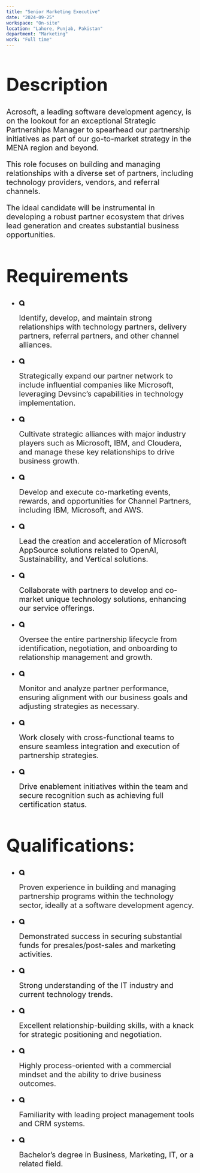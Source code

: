 ```yaml
---
title: "Senior Marketing Executive"
date: "2024-09-25"
workspace: "On-site"
location: "Lahore, Punjab, Pakistan"
department: "Marketing"
work: "Full time"
---
```


<div class="font-normal text-[#858585] flex flex-col gap-5" style="font-size: 20px;">

<h1 class="font-extrabold text-[#1B1B1B]" style="font-size: 48px;">Description</h1>

<div class="flex flex-col gap-4">

<p>Acrosoft, a leading software development agency, is on the lookout for an exceptional Strategic Partnerships Manager to spearhead our partnership initiatives as part of our go-to-market strategy in the MENA region and beyond.</p>

<p>This role focuses on building and managing relationships with a diverse set of partners, including technology providers, vendors, and referral channels.</p>

<p>The ideal candidate will be instrumental in developing a robust partner ecosystem that drives lead generation and creates substantial business opportunities.</p>

</div>

<h1 class="font-extrabold text-[#1B1B1B]" style="font-size: 48px;">Requirements</h1>

<ul class="flex flex-col gap-4">

<li class="flex items-center gap-4">

<svg width="15" height="15" viewBox="0 0 15 15" fill="none" xmlns="http://www.w3.org/2000/svg">
<path d="M10.9644 14.0326L14.389 15.0013C14.389 15.0013 14.3785 11.4948 14.2543 7.78987C14.2475 7.58389 14.2472 7.4065 14.2488 7.27707C14.2515 7.2079 14.2531 7.13811 14.2537 7.06832C14.254 7.05695 14.2543 7.05111 14.2543 7.05111V7.05172C14.254 7.04004 14.2543 7.02866 14.2543 7.01698C14.2543 3.14239 11.1132 0.00134277 7.23866 0.00134277C3.36407 0.00134277 0.223022 3.14239 0.223022 7.01698C0.223022 10.8916 3.36407 14.0326 7.23866 14.0326C8.60736 14.0326 9.88443 13.6403 10.9638 12.9624V14.0326H10.9644ZM7.23927 10.7425C5.18193 10.7425 3.51379 9.07463 3.51379 7.01729C3.51379 4.95994 5.18162 3.29211 7.23927 3.29211C9.29693 3.29211 10.9644 4.95994 10.9644 7.01729C10.9644 9.07463 9.29662 10.7425 7.23927 10.7425Z" fill="#1B1B1B"/>
</svg>

Identify, develop, and maintain strong relationships with technology partners, delivery partners, referral partners, and other channel alliances.
</li>

<li class="flex items-center gap-4">

<svg width="15" height="15" viewBox="0 0 15 15" fill="none" xmlns="http://www.w3.org/2000/svg">
<path d="M10.9644 14.0326L14.389 15.0013C14.389 15.0013 14.3785 11.4948 14.2543 7.78987C14.2475 7.58389 14.2472 7.4065 14.2488 7.27707C14.2515 7.2079 14.2531 7.13811 14.2537 7.06832C14.254 7.05695 14.2543 7.05111 14.2543 7.05111V7.05172C14.254 7.04004 14.2543 7.02866 14.2543 7.01698C14.2543 3.14239 11.1132 0.00134277 7.23866 0.00134277C3.36407 0.00134277 0.223022 3.14239 0.223022 7.01698C0.223022 10.8916 3.36407 14.0326 7.23866 14.0326C8.60736 14.0326 9.88443 13.6403 10.9638 12.9624V14.0326H10.9644ZM7.23927 10.7425C5.18193 10.7425 3.51379 9.07463 3.51379 7.01729C3.51379 4.95994 5.18162 3.29211 7.23927 3.29211C9.29693 3.29211 10.9644 4.95994 10.9644 7.01729C10.9644 9.07463 9.29662 10.7425 7.23927 10.7425Z" fill="#1B1B1B"/>
</svg>

Strategically expand our partner network to include influential companies like Microsoft, leveraging Devsinc’s capabilities in technology implementation.</li>

<li class="flex items-center gap-4">

<svg width="15" height="15" viewBox="0 0 15 15" fill="none" xmlns="http://www.w3.org/2000/svg">
<path d="M10.9644 14.0326L14.389 15.0013C14.389 15.0013 14.3785 11.4948 14.2543 7.78987C14.2475 7.58389 14.2472 7.4065 14.2488 7.27707C14.2515 7.2079 14.2531 7.13811 14.2537 7.06832C14.254 7.05695 14.2543 7.05111 14.2543 7.05111V7.05172C14.254 7.04004 14.2543 7.02866 14.2543 7.01698C14.2543 3.14239 11.1132 0.00134277 7.23866 0.00134277C3.36407 0.00134277 0.223022 3.14239 0.223022 7.01698C0.223022 10.8916 3.36407 14.0326 7.23866 14.0326C8.60736 14.0326 9.88443 13.6403 10.9638 12.9624V14.0326H10.9644ZM7.23927 10.7425C5.18193 10.7425 3.51379 9.07463 3.51379 7.01729C3.51379 4.95994 5.18162 3.29211 7.23927 3.29211C9.29693 3.29211 10.9644 4.95994 10.9644 7.01729C10.9644 9.07463 9.29662 10.7425 7.23927 10.7425Z" fill="#1B1B1B"/>
</svg>

Cultivate strategic alliances with major industry players such as Microsoft, IBM, and Cloudera, and manage these key relationships to drive business growth.</li>

<li class="flex items-center gap-4">

<svg width="15" height="15" viewBox="0 0 15 15" fill="none" xmlns="http://www.w3.org/2000/svg">
<path d="M10.9644 14.0326L14.389 15.0013C14.389 15.0013 14.3785 11.4948 14.2543 7.78987C14.2475 7.58389 14.2472 7.4065 14.2488 7.27707C14.2515 7.2079 14.2531 7.13811 14.2537 7.06832C14.254 7.05695 14.2543 7.05111 14.2543 7.05111V7.05172C14.254 7.04004 14.2543 7.02866 14.2543 7.01698C14.2543 3.14239 11.1132 0.00134277 7.23866 0.00134277C3.36407 0.00134277 0.223022 3.14239 0.223022 7.01698C0.223022 10.8916 3.36407 14.0326 7.23866 14.0326C8.60736 14.0326 9.88443 13.6403 10.9638 12.9624V14.0326H10.9644ZM7.23927 10.7425C5.18193 10.7425 3.51379 9.07463 3.51379 7.01729C3.51379 4.95994 5.18162 3.29211 7.23927 3.29211C9.29693 3.29211 10.9644 4.95994 10.9644 7.01729C10.9644 9.07463 9.29662 10.7425 7.23927 10.7425Z" fill="#1B1B1B"/>
</svg>

Develop and execute co-marketing events, rewards, and opportunities for Channel Partners, including IBM, Microsoft, and AWS.</li>

<li class="flex items-center gap-4">

<svg width="15" height="15" viewBox="0 0 15 15" fill="none" xmlns="http://www.w3.org/2000/svg">
<path d="M10.9644 14.0326L14.389 15.0013C14.389 15.0013 14.3785 11.4948 14.2543 7.78987C14.2475 7.58389 14.2472 7.4065 14.2488 7.27707C14.2515 7.2079 14.2531 7.13811 14.2537 7.06832C14.254 7.05695 14.2543 7.05111 14.2543 7.05111V7.05172C14.254 7.04004 14.2543 7.02866 14.2543 7.01698C14.2543 3.14239 11.1132 0.00134277 7.23866 0.00134277C3.36407 0.00134277 0.223022 3.14239 0.223022 7.01698C0.223022 10.8916 3.36407 14.0326 7.23866 14.0326C8.60736 14.0326 9.88443 13.6403 10.9638 12.9624V14.0326H10.9644ZM7.23927 10.7425C5.18193 10.7425 3.51379 9.07463 3.51379 7.01729C3.51379 4.95994 5.18162 3.29211 7.23927 3.29211C9.29693 3.29211 10.9644 4.95994 10.9644 7.01729C10.9644 9.07463 9.29662 10.7425 7.23927 10.7425Z" fill="#1B1B1B"/>
</svg>

Lead the creation and acceleration of Microsoft AppSource solutions related to OpenAI, Sustainability, and Vertical solutions.</li>

<li class="flex items-center gap-4">

<svg width="15" height="15" viewBox="0 0 15 15" fill="none" xmlns="http://www.w3.org/2000/svg">
<path d="M10.9644 14.0326L14.389 15.0013C14.389 15.0013 14.3785 11.4948 14.2543 7.78987C14.2475 7.58389 14.2472 7.4065 14.2488 7.27707C14.2515 7.2079 14.2531 7.13811 14.2537 7.06832C14.254 7.05695 14.2543 7.05111 14.2543 7.05111V7.05172C14.254 7.04004 14.2543 7.02866 14.2543 7.01698C14.2543 3.14239 11.1132 0.00134277 7.23866 0.00134277C3.36407 0.00134277 0.223022 3.14239 0.223022 7.01698C0.223022 10.8916 3.36407 14.0326 7.23866 14.0326C8.60736 14.0326 9.88443 13.6403 10.9638 12.9624V14.0326H10.9644ZM7.23927 10.7425C5.18193 10.7425 3.51379 9.07463 3.51379 7.01729C3.51379 4.95994 5.18162 3.29211 7.23927 3.29211C9.29693 3.29211 10.9644 4.95994 10.9644 7.01729C10.9644 9.07463 9.29662 10.7425 7.23927 10.7425Z" fill="#1B1B1B"/>
</svg>

Collaborate with partners to develop and co-market unique technology solutions, enhancing our service offerings.</li>

<li class="flex items-center gap-4">

<svg width="15" height="15" viewBox="0 0 15 15" fill="none" xmlns="http://www.w3.org/2000/svg">
<path d="M10.9644 14.0326L14.389 15.0013C14.389 15.0013 14.3785 11.4948 14.2543 7.78987C14.2475 7.58389 14.2472 7.4065 14.2488 7.27707C14.2515 7.2079 14.2531 7.13811 14.2537 7.06832C14.254 7.05695 14.2543 7.05111 14.2543 7.05111V7.05172C14.254 7.04004 14.2543 7.02866 14.2543 7.01698C14.2543 3.14239 11.1132 0.00134277 7.23866 0.00134277C3.36407 0.00134277 0.223022 3.14239 0.223022 7.01698C0.223022 10.8916 3.36407 14.0326 7.23866 14.0326C8.60736 14.0326 9.88443 13.6403 10.9638 12.9624V14.0326H10.9644ZM7.23927 10.7425C5.18193 10.7425 3.51379 9.07463 3.51379 7.01729C3.51379 4.95994 5.18162 3.29211 7.23927 3.29211C9.29693 3.29211 10.9644 4.95994 10.9644 7.01729C10.9644 9.07463 9.29662 10.7425 7.23927 10.7425Z" fill="#1B1B1B"/>
</svg>

Oversee the entire partnership lifecycle from identification, negotiation, and onboarding to relationship management and growth.</li>

<li class="flex items-center gap-4">

<svg width="15" height="15" viewBox="0 0 15 15" fill="none" xmlns="http://www.w3.org/2000/svg">
<path d="M10.9644 14.0326L14.389 15.0013C14.389 15.0013 14.3785 11.4948 14.2543 7.78987C14.2475 7.58389 14.2472 7.4065 14.2488 7.27707C14.2515 7.2079 14.2531 7.13811 14.2537 7.06832C14.254 7.05695 14.2543 7.05111 14.2543 7.05111V7.05172C14.254 7.04004 14.2543 7.02866 14.2543 7.01698C14.2543 3.14239 11.1132 0.00134277 7.23866 0.00134277C3.36407 0.00134277 0.223022 3.14239 0.223022 7.01698C0.223022 10.8916 3.36407 14.0326 7.23866 14.0326C8.60736 14.0326 9.88443 13.6403 10.9638 12.9624V14.0326H10.9644ZM7.23927 10.7425C5.18193 10.7425 3.51379 9.07463 3.51379 7.01729C3.51379 4.95994 5.18162 3.29211 7.23927 3.29211C9.29693 3.29211 10.9644 4.95994 10.9644 7.01729C10.9644 9.07463 9.29662 10.7425 7.23927 10.7425Z" fill="#1B1B1B"/>
</svg>

Monitor and analyze partner performance, ensuring alignment with our business goals and adjusting strategies as necessary.</li>

<li class="flex items-center gap-4">

<svg width="15" height="15" viewBox="0 0 15 15" fill="none" xmlns="http://www.w3.org/2000/svg">
<path d="M10.9644 14.0326L14.389 15.0013C14.389 15.0013 14.3785 11.4948 14.2543 7.78987C14.2475 7.58389 14.2472 7.4065 14.2488 7.27707C14.2515 7.2079 14.2531 7.13811 14.2537 7.06832C14.254 7.05695 14.2543 7.05111 14.2543 7.05111V7.05172C14.254 7.04004 14.2543 7.02866 14.2543 7.01698C14.2543 3.14239 11.1132 0.00134277 7.23866 0.00134277C3.36407 0.00134277 0.223022 3.14239 0.223022 7.01698C0.223022 10.8916 3.36407 14.0326 7.23866 14.0326C8.60736 14.0326 9.88443 13.6403 10.9638 12.9624V14.0326H10.9644ZM7.23927 10.7425C5.18193 10.7425 3.51379 9.07463 3.51379 7.01729C3.51379 4.95994 5.18162 3.29211 7.23927 3.29211C9.29693 3.29211 10.9644 4.95994 10.9644 7.01729C10.9644 9.07463 9.29662 10.7425 7.23927 10.7425Z" fill="#1B1B1B"/>
</svg>

Work closely with cross-functional teams to ensure seamless integration and execution of partnership strategies.</li>

<li class="flex items-center gap-4">

<svg width="15" height="15" viewBox="0 0 15 15" fill="none" xmlns="http://www.w3.org/2000/svg">
<path d="M10.9644 14.0326L14.389 15.0013C14.389 15.0013 14.3785 11.4948 14.2543 7.78987C14.2475 7.58389 14.2472 7.4065 14.2488 7.27707C14.2515 7.2079 14.2531 7.13811 14.2537 7.06832C14.254 7.05695 14.2543 7.05111 14.2543 7.05111V7.05172C14.254 7.04004 14.2543 7.02866 14.2543 7.01698C14.2543 3.14239 11.1132 0.00134277 7.23866 0.00134277C3.36407 0.00134277 0.223022 3.14239 0.223022 7.01698C0.223022 10.8916 3.36407 14.0326 7.23866 14.0326C8.60736 14.0326 9.88443 13.6403 10.9638 12.9624V14.0326H10.9644ZM7.23927 10.7425C5.18193 10.7425 3.51379 9.07463 3.51379 7.01729C3.51379 4.95994 5.18162 3.29211 7.23927 3.29211C9.29693 3.29211 10.9644 4.95994 10.9644 7.01729C10.9644 9.07463 9.29662 10.7425 7.23927 10.7425Z" fill="#1B1B1B"/>
</svg>

Drive enablement initiatives within the team and secure recognition such as achieving full certification status.</li>

</ul>

<h1 class="font-extrabold text-[#1B1B1B]" style="font-size: 48px;">Qualifications:</h1>

<ul class="flex flex-col gap-4">

<li class="flex items-center gap-4">

<svg width="15" height="15" viewBox="0 0 15 15" fill="none" xmlns="http://www.w3.org/2000/svg">
<path d="M10.9644 14.0326L14.389 15.0013C14.389 15.0013 14.3785 11.4948 14.2543 7.78987C14.2475 7.58389 14.2472 7.4065 14.2488 7.27707C14.2515 7.2079 14.2531 7.13811 14.2537 7.06832C14.254 7.05695 14.2543 7.05111 14.2543 7.05111V7.05172C14.254 7.04004 14.2543 7.02866 14.2543 7.01698C14.2543 3.14239 11.1132 0.00134277 7.23866 0.00134277C3.36407 0.00134277 0.223022 3.14239 0.223022 7.01698C0.223022 10.8916 3.36407 14.0326 7.23866 14.0326C8.60736 14.0326 9.88443 13.6403 10.9638 12.9624V14.0326H10.9644ZM7.23927 10.7425C5.18193 10.7425 3.51379 9.07463 3.51379 7.01729C3.51379 4.95994 5.18162 3.29211 7.23927 3.29211C9.29693 3.29211 10.9644 4.95994 10.9644 7.01729C10.9644 9.07463 9.29662 10.7425 7.23927 10.7425Z" fill="#1B1B1B"/>
</svg>

Proven experience in building and managing partnership programs within the technology sector, ideally at a software development agency.</li>

<li class="flex items-center gap-4">

<svg width="15" height="15" viewBox="0 0 15 15" fill="none" xmlns="http://www.w3.org/2000/svg">
<path d="M10.9644 14.0326L14.389 15.0013C14.389 15.0013 14.3785 11.4948 14.2543 7.78987C14.2475 7.58389 14.2472 7.4065 14.2488 7.27707C14.2515 7.2079 14.2531 7.13811 14.2537 7.06832C14.254 7.05695 14.2543 7.05111 14.2543 7.05111V7.05172C14.254 7.04004 14.2543 7.02866 14.2543 7.01698C14.2543 3.14239 11.1132 0.00134277 7.23866 0.00134277C3.36407 0.00134277 0.223022 3.14239 0.223022 7.01698C0.223022 10.8916 3.36407 14.0326 7.23866 14.0326C8.60736 14.0326 9.88443 13.6403 10.9638 12.9624V14.0326H10.9644ZM7.23927 10.7425C5.18193 10.7425 3.51379 9.07463 3.51379 7.01729C3.51379 4.95994 5.18162 3.29211 7.23927 3.29211C9.29693 3.29211 10.9644 4.95994 10.9644 7.01729C10.9644 9.07463 9.29662 10.7425 7.23927 10.7425Z" fill="#1B1B1B"/>
</svg>

Demonstrated success in securing substantial funds for presales/post-sales and marketing activities.</li>

<li class="flex items-center gap-4">

<svg width="15" height="15" viewBox="0 0 15 15" fill="none" xmlns="http://www.w3.org/2000/svg">
<path d="M10.9644 14.0326L14.389 15.0013C14.389 15.0013 14.3785 11.4948 14.2543 7.78987C14.2475 7.58389 14.2472 7.4065 14.2488 7.27707C14.2515 7.2079 14.2531 7.13811 14.2537 7.06832C14.254 7.05695 14.2543 7.05111 14.2543 7.05111V7.05172C14.254 7.04004 14.2543 7.02866 14.2543 7.01698C14.2543 3.14239 11.1132 0.00134277 7.23866 0.00134277C3.36407 0.00134277 0.223022 3.14239 0.223022 7.01698C0.223022 10.8916 3.36407 14.0326 7.23866 14.0326C8.60736 14.0326 9.88443 13.6403 10.9638 12.9624V14.0326H10.9644ZM7.23927 10.7425C5.18193 10.7425 3.51379 9.07463 3.51379 7.01729C3.51379 4.95994 5.18162 3.29211 7.23927 3.29211C9.29693 3.29211 10.9644 4.95994 10.9644 7.01729C10.9644 9.07463 9.29662 10.7425 7.23927 10.7425Z" fill="#1B1B1B"/>
</svg>

Strong understanding of the IT industry and current technology trends.</li>

<li class="flex items-center gap-4">

<svg width="15" height="15" viewBox="0 0 15 15" fill="none" xmlns="http://www.w3.org/2000/svg">
<path d="M10.9644 14.0326L14.389 15.0013C14.389 15.0013 14.3785 11.4948 14.2543 7.78987C14.2475 7.58389 14.2472 7.4065 14.2488 7.27707C14.2515 7.2079 14.2531 7.13811 14.2537 7.06832C14.254 7.05695 14.2543 7.05111 14.2543 7.05111V7.05172C14.254 7.04004 14.2543 7.02866 14.2543 7.01698C14.2543 3.14239 11.1132 0.00134277 7.23866 0.00134277C3.36407 0.00134277 0.223022 3.14239 0.223022 7.01698C0.223022 10.8916 3.36407 14.0326 7.23866 14.0326C8.60736 14.0326 9.88443 13.6403 10.9638 12.9624V14.0326H10.9644ZM7.23927 10.7425C5.18193 10.7425 3.51379 9.07463 3.51379 7.01729C3.51379 4.95994 5.18162 3.29211 7.23927 3.29211C9.29693 3.29211 10.9644 4.95994 10.9644 7.01729C10.9644 9.07463 9.29662 10.7425 7.23927 10.7425Z" fill="#1B1B1B"/>
</svg>

Excellent relationship-building skills, with a knack for strategic positioning and negotiation.</li>

<li class="flex items-center gap-4">

<svg width="15" height="15" viewBox="0 0 15 15" fill="none" xmlns="http://www.w3.org/2000/svg">
<path d="M10.9644 14.0326L14.389 15.0013C14.389 15.0013 14.3785 11.4948 14.2543 7.78987C14.2475 7.58389 14.2472 7.4065 14.2488 7.27707C14.2515 7.2079 14.2531 7.13811 14.2537 7.06832C14.254 7.05695 14.2543 7.05111 14.2543 7.05111V7.05172C14.254 7.04004 14.2543 7.02866 14.2543 7.01698C14.2543 3.14239 11.1132 0.00134277 7.23866 0.00134277C3.36407 0.00134277 0.223022 3.14239 0.223022 7.01698C0.223022 10.8916 3.36407 14.0326 7.23866 14.0326C8.60736 14.0326 9.88443 13.6403 10.9638 12.9624V14.0326H10.9644ZM7.23927 10.7425C5.18193 10.7425 3.51379 9.07463 3.51379 7.01729C3.51379 4.95994 5.18162 3.29211 7.23927 3.29211C9.29693 3.29211 10.9644 4.95994 10.9644 7.01729C10.9644 9.07463 9.29662 10.7425 7.23927 10.7425Z" fill="#1B1B1B"/>
</svg>

Highly process-oriented with a commercial mindset and the ability to drive business outcomes.</li>

<li class="flex items-center gap-4">

<svg width="15" height="15" viewBox="0 0 15 15" fill="none" xmlns="http://www.w3.org/2000/svg">
<path d="M10.9644 14.0326L14.389 15.0013C14.389 15.0013 14.3785 11.4948 14.2543 7.78987C14.2475 7.58389 14.2472 7.4065 14.2488 7.27707C14.2515 7.2079 14.2531 7.13811 14.2537 7.06832C14.254 7.05695 14.2543 7.05111 14.2543 7.05111V7.05172C14.254 7.04004 14.2543 7.02866 14.2543 7.01698C14.2543 3.14239 11.1132 0.00134277 7.23866 0.00134277C3.36407 0.00134277 0.223022 3.14239 0.223022 7.01698C0.223022 10.8916 3.36407 14.0326 7.23866 14.0326C8.60736 14.0326 9.88443 13.6403 10.9638 12.9624V14.0326H10.9644ZM7.23927 10.7425C5.18193 10.7425 3.51379 9.07463 3.51379 7.01729C3.51379 4.95994 5.18162 3.29211 7.23927 3.29211C9.29693 3.29211 10.9644 4.95994 10.9644 7.01729C10.9644 9.07463 9.29662 10.7425 7.23927 10.7425Z" fill="#1B1B1B"/>
</svg>

Familiarity with leading project management tools and CRM systems.</li>

<li class="flex items-center gap-4">

<svg width="15" height="15" viewBox="0 0 15 15" fill="none" xmlns="http://www.w3.org/2000/svg">
<path d="M10.9644 14.0326L14.389 15.0013C14.389 15.0013 14.3785 11.4948 14.2543 7.78987C14.2475 7.58389 14.2472 7.4065 14.2488 7.27707C14.2515 7.2079 14.2531 7.13811 14.2537 7.06832C14.254 7.05695 14.2543 7.05111 14.2543 7.05111V7.05172C14.254 7.04004 14.2543 7.02866 14.2543 7.01698C14.2543 3.14239 11.1132 0.00134277 7.23866 0.00134277C3.36407 0.00134277 0.223022 3.14239 0.223022 7.01698C0.223022 10.8916 3.36407 14.0326 7.23866 14.0326C8.60736 14.0326 9.88443 13.6403 10.9638 12.9624V14.0326H10.9644ZM7.23927 10.7425C5.18193 10.7425 3.51379 9.07463 3.51379 7.01729C3.51379 4.95994 5.18162 3.29211 7.23927 3.29211C9.29693 3.29211 10.9644 4.95994 10.9644 7.01729C10.9644 9.07463 9.29662 10.7425 7.23927 10.7425Z" fill="#1B1B1B"/>
</svg>

Bachelor’s degree in Business, Marketing, IT, or a related field.</li>

</ul>

</div>
